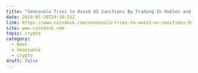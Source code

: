 ```yaml
---
title: "Venezuela Tries to Avoid US Sanctions By Trading In Rubles and Crypto"
date: 2019-05-20T19:30:21Z
link: https://www.coindesk.com/venezuela-tries-to-avoid-us-sanctions-by-trading-in-rubles-and-crypto?utm_medium=RSS&utm_source=hune
site: www.coindesk.com
topic: crypto
category:
  - News
  - Venezuela
  - crypto
draft: false
---
```

